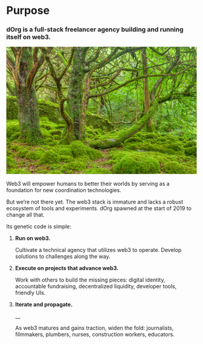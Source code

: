 # Purpose

### dOrg is a full-stack freelancer agency building and running itself on web3.

![](../.gitbook/assets/lush_forest_scenery_in_killarney_park-_ireland.jpg)

Web3 will empower humans to better their worlds by serving as a foundation for new coordination technologies.

But we’re not there yet. The web3 stack is immature and lacks a robust ecosystem of tools and experiments. dOrg spawned at the start of 2019 to change all that.

Its genetic code is simple:

1. **Run on web3.**



   Cultivate a technical agency that utilizes web3 to operate. Develop solutions to challenges along the way.

2. **Execute on projects that advance web3.** 



   Work with others to build the missing pieces: digital identity, accountable fundraising, decentralized liquidity, developer tools, friendly UIs.

3. **Iterate and propagate.**

   \_\_

   As web3 matures and gains traction, widen the fold: journalists, filmmakers, plumbers, nurses, construction workers, educators.

